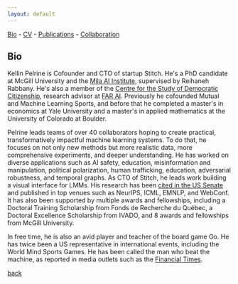 ```yaml
---
layout: default
---
```


[Bio](./bio.html) - [CV](https://github.com/kellinpelrine/kellinpelrine.github.io/raw/master/assets/KPelrine%20CV.pdf) - [Publications](./publications.html) - [Collaboration](./coming-soon.html)

## Bio

Kellin Pelrine is Cofounder and CTO of startup Stitch. He's a PhD candidate at McGill University and the [Mila AI Institute](https://mila.quebec/en/), supervised by Reihaneh Rabbany. He's also a member of the [Centre for the Study of Democratic Citizenship](https://csdc-cecd.ca/), research advisor at [FAR AI](https://far.ai/). Previously he cofounded Mutual and Machine Learning Sports, and before that he completed a master's in economics at Yale University and a master's in applied mathematics at the University of Colorado at Boulder.

Pelrine leads teams of over 40 collaborators hoping to create practical, transformatively impactful machine learning systems. To do that, he focuses on not only new methods but more realistic data, more comprehensive experiments, and deeper understanding. He has worked on diverse applications such as AI safety, education, misinformation and manipulation, political polarization, human trafficking, education, adversarial robustness, and temporal graphs. As CTO of Stitch, he leads work building a visual interface for LMMs. His research has been [cited in the US Senate](https://www.judiciary.senate.gov/committee-activity/hearings/oversight-of-ai-principles-for-regulation) and published in top venues such as NeurIPS, ICML, EMNLP, and WebConf. It has also been supported by multiple awards and fellowships, including a Doctoral Training Scholarship from Fonds de Recherche du Québec, a Doctoral Excellence Scholarship from IVADO, and 8 awards and fellowships from McGill University.

In free time, he is also an avid player and teacher of the board game Go. He has twice been a US representative in international events, including the World Mind Sports Games. He has been called the man who beat the machine, as reported in media outlets such as the [Financial Times](https://www.ft.com/content/175e5314-a7f7-4741-a786-273219f433a1).

[back](./)
